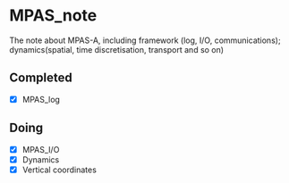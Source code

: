 # MPAS_note
The note about MPAS-A, including framework (log, I/O, communications); dynamics(spatial, time discretisation, transport and so on)

## Completed
- [x] MPAS_log

## Doing
- [x] MPAS_I/O
- [x] Dynamics
- [x] Vertical coordinates
